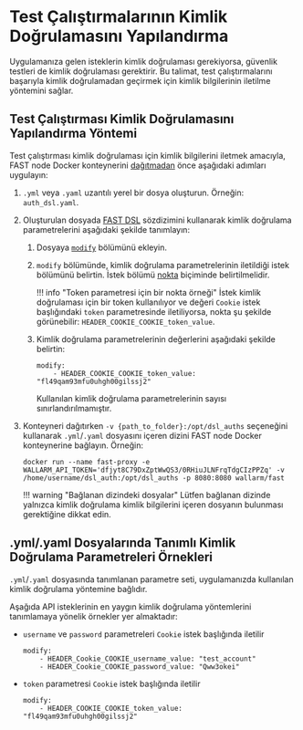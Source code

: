 # Test Çalıştırmalarının Kimlik Doğrulamasını Yapılandırma

Uygulamanıza gelen isteklerin kimlik doğrulaması gerekiyorsa, güvenlik testleri de kimlik doğrulaması gerektirir. Bu talimat, test çalıştırmalarını başarıyla kimlik doğrulamadan geçirmek için kimlik bilgilerinin iletilme yöntemini sağlar.

## Test Çalıştırması Kimlik Doğrulamasını Yapılandırma Yöntemi

Test çalıştırması kimlik doğrulaması için kimlik bilgilerini iletmek amacıyla, FAST node Docker konteynerini [dağıtmadan](../qsg/deployment.md#4-deploy-the-fast-node-docker-container) önce aşağıdaki adımları uygulayın:

1. `.yml` veya `.yaml` uzantılı yerel bir dosya oluşturun. Örneğin: `auth_dsl.yaml`.
2. Oluşturulan dosyada [FAST DSL](../dsl/intro.md) sözdizimini kullanarak kimlik doğrulama parametrelerini aşağıdaki şekilde tanımlayın:
    1. Dosyaya [`modify`](../dsl/phase-modify.md) bölümünü ekleyin.
    2. `modify` bölümünde, kimlik doğrulama parametrelerinin iletildiği istek bölümünü belirtin. İstek bölümü [nokta](../dsl/points/basics.md) biçiminde belirtilmelidir.

        !!! info "Token parametresi için bir nokta örneği"
            İstek kimlik doğrulaması için bir token kullanılıyor ve değeri `Cookie` istek başlığındaki `token` parametresinde iletiliyorsa, nokta şu şekilde görünebilir: `HEADER_COOKIE_COOKIE_token_value`.
    
    3. Kimlik doğrulama parametrelerinin değerlerini aşağıdaki şekilde belirtin:
        
        ```
        modify:
            - HEADER_COOKIE_COOKIE_token_value:  "fl49qam93mfu0uhgh00gilssj2"
        ```

        Kullanılan kimlik doğrulama parametrelerinin sayısı sınırlandırılmamıştır.
3. Konteyneri dağıtırken `-v {path_to_folder}:/opt/dsl_auths` seçeneğini kullanarak `.yml`/`.yaml` dosyasını içeren dizini FAST node Docker konteynerine bağlayın. Örneğin:
    ```
    docker run --name fast-proxy -e WALLARM_API_TOKEN='dfjyt8C79DxZptWwQS3/0RHiuJLNFrqTdgCIzPPZq' -v /home/username/dsl_auth:/opt/dsl_auths -p 8080:8080 wallarm/fast
    ```

    !!! warning "Bağlanan dizindeki dosyalar"
        Lütfen bağlanan dizinde yalnızca kimlik doğrulama kimlik bilgilerini içeren dosyanın bulunması gerektiğine dikkat edin.

## .yml/.yaml Dosyalarında Tanımlı Kimlik Doğrulama Parametreleri Örnekleri

`.yml`/`.yaml` dosyasında tanımlanan parametre seti, uygulamanızda kullanılan kimlik doğrulama yöntemine bağlıdır.

Aşağıda API isteklerinin en yaygın kimlik doğrulama yöntemlerini tanımlamaya yönelik örnekler yer almaktadır:

* `username` ve `password` parametreleri `Cookie` istek başlığında iletilir

    ```
    modify:
        - HEADER_Cookie_COOKIE_username_value: "test_account"
        - HEADER_Cookie_COOKIE_password_value: "Qww3okei"
    ```

* `token` parametresi `Cookie` istek başlığında iletilir

    ```
    modify:
        - HEADER_COOKIE_COOKIE_token_value: "fl49qam93mfu0uhgh00gilssj2"
    ```